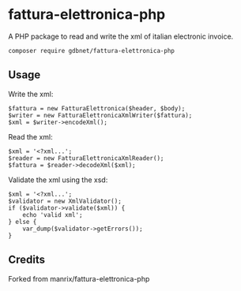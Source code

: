 # fattura-elettronica-php

A PHP package to read and write the xml of italian electronic invoice.

    composer require gdbnet/fattura-elettronica-php

## Usage

Write the xml:

    $fattura = new FatturaElettronica($header, $body);
    $writer = new FatturaElettronicaXmlWriter($fattura);
    $xml = $writer->encodeXml();

Read the xml:
    
    $xml = '<?xml...';
    $reader = new FatturaElettronicaXmlReader();
    $fattura = $reader->decodeXml($xml);
    
Validate the xml using the xsd:
    
    $xml = '<?xml...';
    $validator = new XmlValidator();
    if ($validator->validate($xml)) {
        echo 'valid xml';
    } else {
        var_dump($validator->getErrors());
    }
    
## Credits

Forked from manrix/fattura-elettronica-php